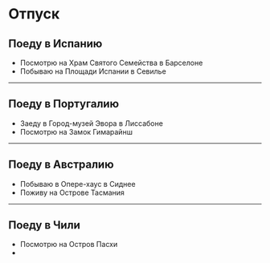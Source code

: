 # Отпуск

## Поеду в Испанию
* Посмотрю на Храм Святого Семейства в Барселоне
* Побываю на Площади Испании в Севилье
---
## Поеду в Португалию
* Заеду в Город-музей Эвора в Лиссабоне
* Посмотрю на Замок Гимарайнш
---
## Поеду в Австралию
* Побываю в Опере-хаус в Сиднее
* Поживу на Острове Тасмания
---
## Поеду в Чили
* Посмотрю на Остров Пасхи
*